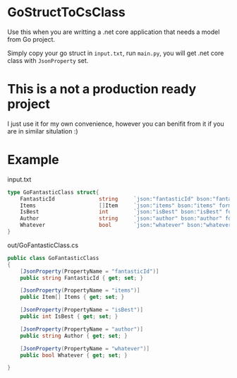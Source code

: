 # GoStructToCsClass
Use this when you are writting a .net core application that needs a model from Go project.

Simply copy your go struct in `input.txt`, run `main.py`, you will get .net core class with `JsonProperty` set.

# This is a not a production ready project
I just use it for my own convenience, however you can benifit from it if you are in similar situlation :)

# Example

input.txt

```go
type GoFantasticClass struct{
	FantasticId              string     `json:"fantasticId" bson:"fantasticId" form:"fantasticId"`
	Items                    []Item     `json:"items" bson:"items" form:"items"`
	IsBest                   int        `json:"isBest" bson:"isBest" form:"isBest"`
	Author                   string     `json:"author" bson:"author" form:"author"`
	Whatever                 bool       `json:"whatever" bson:"whatever" form:"whatever"`
}
```

out/GoFantasticClass.cs
```cs
public class GoFantasticClass
{
    [JsonProperty(PropertyName = "fantasticId")]
    public string FantasticId { get; set; }

    [JsonProperty(PropertyName = "items")]
    public Item[] Items { get; set; }

    [JsonProperty(PropertyName = "isBest")]
    public int IsBest { get; set; }

    [JsonProperty(PropertyName = "author")]
    public string Author { get; set; }

    [JsonProperty(PropertyName = "whatever")]
    public bool Whatever { get; set; }

}

```
